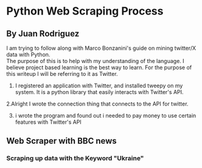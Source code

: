 # Python Web Scraping Process  
## By Juan Rodriguez
<!--
 Blah blah  
 blah blha   
 bloewadfs
 this is me trying to figure out formatting with the md file format. 
 this is actually super cool.-->

I am trying to follow along with Marco Bonzanini's guide on mining twitter/X data with Python.  
The purpose of this is to help with my understanding of the language. I believe project based learning is the best way to learn. For the purpose of this writeup I will be referring to it as Twitter.  


1. I registered an application with Twitter, and installed tweepy on my system. It is a python library that easily interacts with Twitter's API.  

2.Alright I wrote the connection thing that connects to the API for twitter.  

3. i wrote the program and found out i needed to pay money to use certain features with Twitter's API  


## Web Scraper with BBC news

### Scraping up data with the Keyword "Ukraine"